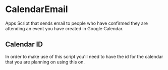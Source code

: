 # CalendarEmail
Apps Script that sends email to people who have confirmed they are attending an event you have created in Google Calendar.
## Calendar ID
In order to make use of this script you'll need to have the id for the calendar that you are planning on using this on.
